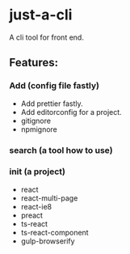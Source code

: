 # just-a-cli
A cli tool for front end.

## Features:

### Add (config file fastly)
- Add prettier fastly.
- Add editorconfig for a project.
- gitignore
- npmignore

### search (a tool how to use)

### init (a project)
- react
- react-multi-page
- react-ie8
- preact
- ts-react
- ts-react-component
- gulp-browserify
